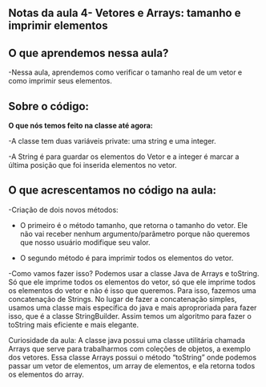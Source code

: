 ## Notas da aula 4- Vetores e Arrays: tamanho e imprimir elementos

## O que aprendemos nessa aula?

-Nessa aula, aprendemos como verificar o tamanho real de um vetor e como imprimir seus elementos.

## Sobre o código:
**O que nós temos feito na classe até agora:**

-A classe tem duas variáveis private: uma string e uma integer.

-A String é para guardar os elementos do Vetor e a integer é marcar a última posição que foi inserida elementos no vetor.

## O que acrescentamos no código na aula:

-Criação de dois novos métodos:

- O primeiro é o método tamanho, que retorna o tamanho do vetor. Ele não vai receber nenhum argumento/parâmetro porque não queremos que nosso usuário modifique seu valor.

- O segundo método é para imprimir todos os elementos do vetor.

-Como vamos fazer isso? Podemos usar a classe Java de Arrays e toString. Só que ele imprime todos os elementos do vetor, só que ele imprime todos os elementos do vetor e não é isso que queremos.
Para isso, fazemos uma concatenação de Strings. No lugar de fazer a concatenação simples, usamos uma classe mais específica do java e mais aproproriada para fazer isso, que é a classe StringBuilder. Assim temos um algoritmo para fazer o toString mais eficiente e mais elegante. 



Curiosidade da aula: A classe java possui uma classe utilitária chamada Arrays que serve para trabalharmos com coleções de objetos, a exemplo dos vetores. Essa classe Arrays possui o método “toString” onde podemos passar um vetor de elementos, um array de elementos, e ela retorna todos os elementos do array.
